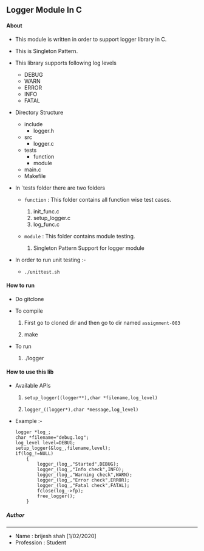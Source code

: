 ## Logger Module In C

#### About 

* This module is written in order to support logger library in C.

* This is Singleton Pattern.

* This library supports following log levels
	* DEBUG
	* WARN
	* ERROR
	* INFO
	* FATAL

* Directory Structure 
	* include
		* logger.h
	* src
		* logger.c
	* tests
		* function
		* module
	* main.c
	* Makefile

* In `tests folder there are two folders
	* `function` : This folder contains all function wise test cases.
		1. init_func.c
		2. setup_logger.c
		3. log_func.c 
		  
	* `module` : This folder contains module testing.
 		1. Singleton Pattern Support for logger module


* In order to run unit testing :-
	* `./unittest.sh`

#### How to run

* Do gitclone
* To compile
	1. First go to cloned dir and then go to dir named `assignment-003`
	
	2. make
	
* To run
	1. ./logger
	
#### How to use this lib

* Available APIs
	1. ```setup_logger((logger**),char *filename,log_level)```
	 
	2. ```logger_((logger*),char *message,log_level)```

* Example :-
	
	```
	logger *log_;
	char *filename="debug.log";
	log_level level=DEBUG;
	setup_logger(&log_,filename,level);
	if(log_!=NULL)
		{
			logger_(log_,"Started",DEBUG);
			logger_(log_,"Info check",INFO);
			logger_(log_,"Warning check",WARN);
			logger_(log_,"Error check",ERROR);
			logger_(log_,"Fatal check",FATAL);
			fclose(log_->fp);
			free_logger();
		}
	```

   
 
##### Author 
-----
* Name : brijesh shah [1/02/2020]
* Profession : Student
